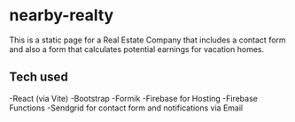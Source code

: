 # nearby-realty

This is a static page for a Real Estate Company that includes a contact form and also a form that calculates potential earnings for vacation homes. 


## Tech used
-React (via Vite)
-Bootstrap
-Formik
-Firebase for Hosting
-Firebase Functions 
-Sendgrid for contact form and notifications via Email
